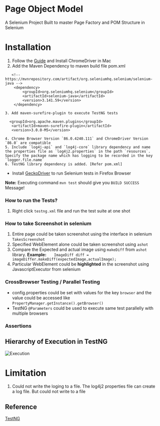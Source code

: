 # Page Object Model
A Selenium Project Built to master Page Factory and POM Structure in Selenium

# Installation

   1. Follow the [Guide](https://www.kenst.com/2015/03/including-the-chromedriver-location-in-macos-system-path/) and  Install ChromeDriver in  Mac
   2. Add the Maven Dependency to maven build file pom.xml
```
   <!-- https://mvnrepository.com/artifact/org.seleniumhq.selenium/selenium-java -->
    <dependency>
        <groupId>org.seleniumhq.selenium</groupId>
        <artifactId>selenium-java</artifactId>
        <version>3.141.59</version>
    </dependency>
```
    3. Add maven-surefire-plugin to execute TestNG tests
    
```
  <groupId>org.apache.maven.plugins</groupId>
   <artifactId>maven-surefire-plugin</artifactId>
   <version>3.0.0-M5</version>

```
    4. Chrome Browser Version `86.0.4240.111` and ChromeDriver Version `86.0` are compatible 
    5. Include `log4j-api` and `log4j-core` library dependency and name the properties file as `log4j2.properties` in the path `resources`. Specify the package name which has logging to be recorded in the key  `logger.file.name`
    6. TestNG library dependency is added. [Refer pom.xml]
 - Install [GeckoDriver](https://www.browserstack.com/guide/run-selenium-tests-using-firefox-driver) to run Selenium tests in Firefox Browser
  
 
**Note:** Executing command `mvn test` should give you `BUILD SUCCESS` Message!


### How to run the Tests?
1. Right click `testng.xml` file and run the test suite at one shot

### How to take Screenshot in selenium
1. Entire page could be taken screenshot using the interface in selenium `TakesScreenshot`
2. Specified WebElement alone could be taken screenshot using `ashot`
3. Compare the Expected and actual image using `makeDiff` from `ashot` library. 
    **Example:** `   ImageDiff diff = imageDiffer.makeDiff(expectedImage,actualImage);`
4. Particular WebElement could be  **highlighted** in the screenshot using JavascriptExecutor from selenium

### CrossBrowser Testing / Parallel Testing
  - config.properties could be set with values for the key `browser` and the value could be accessed like `PropertyManager.getInstance().getBrowser()`
  - TestNG `@Parameters` could be used to execute same test parallelly with multiple browsers   

### Assertions

## Hierarchy of Execution in TestNG
![Execution](https://github.com/priya006/Page_Object_Model/blob/master/TestNG.png)


# Limitation
1. Could not write the loging to a file. The log4j2 properties file can create a log file. But could not write to a file

Reference
------------------------------------
[TestNG](https://www.toolsqa.com/testng/testng-dataproviders/)